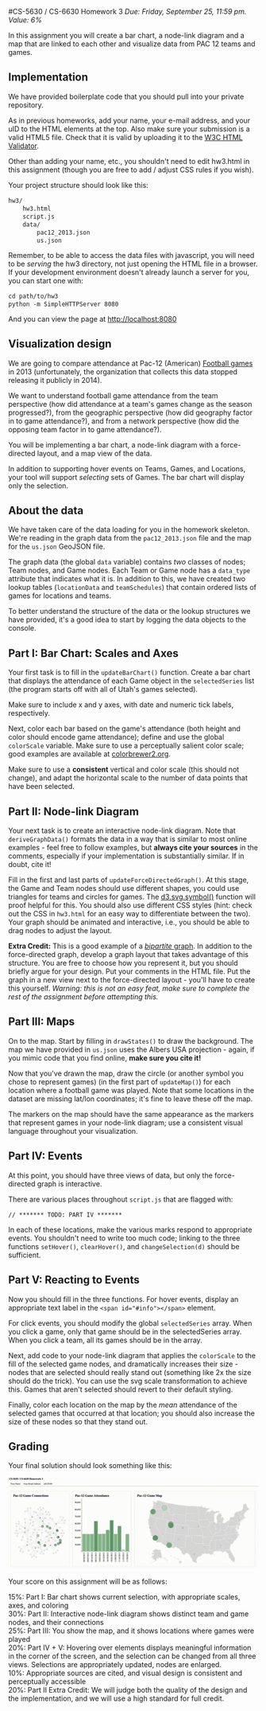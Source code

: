 #CS-5630 / CS-6630 Homework 3
*Due: Friday, September 25, 11:59 pm. Value: 6%*

In this assignment you will create a bar chart, a node-link diagram and a map that are linked to each other and visualize data from PAC 12 teams and games.

## Implementation

We have provided boilerplate code that you should pull into your private repository.

As in previous homeworks, add your name, your e-mail address, and your uID to the HTML elements at the top. Also make sure your submission is a valid HTML5 file. Check that it is valid by uploading it to the [W3C HTML Validator](https://validator.w3.org/#validate_by_upload).

Other than adding your name, etc., you shouldn't need to edit hw3.html in this assignment (though you are free to add / adjust CSS rules if you wish).

Your project structure should look like this:

    hw3/
        hw3.html
        script.js
        data/
            pac12_2013.json
            us.json

Remember, to be able to access the data files with javascript, you will need to be *serving* the hw3 directory, not just opening the HTML file in a browser. If your development environment doesn't already launch a server for you, you can start one with:

    cd path/to/hw3
    python -m SimpleHTTPServer 8080

And you can view the page at [http://localhost:8080](http://localhost:8080)

## Visualization design

We are going to compare attendance at Pac-12 (American) [Football games](http://datahub.io/dataset/college-football-statistics-2005-2013) in 2013 (unfortunately, the organization that collects this data stopped releasing it publicly in 2014).

We want to understand football game attendance from the team perspective (how did attendance at a team's games change as the season progressed?), from the geographic perspective (how did geography factor in to game attendance?), and from a network perspective (how did the opposing team factor in to game attendance?).

You will be implementing a bar chart, a node-link diagram with a force-directed layout, and a map view of the data.

In addition to supporting hover events on Teams, Games, and Locations, your tool will support *selecting* sets of Games. The bar chart will display only the selection.

## About the data

We have taken care of the data loading for you in the homework skeleton. We're reading in the graph data from the `pac12_2013.json` file and the map for the `us.json` GeoJSON file. 

The graph data (the global ``data`` variable) contains *two* classes of nodes; Team nodes, and Game nodes. Each Team or Game node has a ``data_type`` attribute that indicates what it is. In addition to this, we have created two lookup tables (``locationData`` and ``teamSchedules``) that contain ordered lists of games for locations and teams.

To better understand the structure of the data or the lookup structures we have provided, it's a good idea to start by logging the data objects to the console.

## Part I: Bar Chart: Scales and Axes

Your first task is to fill in the ``updateBarChart()`` function. Create a bar chart that displays the attendance of each Game object in the ``selectedSeries`` list (the program starts off with all of Utah's games selected).

Make sure to include x and y axes, with date and numeric tick labels, respectively.

Next, color each bar based on the game's attendance (both height and color should encode game attendance); define and use the global ``colorScale`` variable. Make sure to use a perceptually salient color scale; good examples are available at [colorbrewer2.org](http://colorbrewer2.org).

Make sure to use a **consistent** vertical and color scale (this should not change), and adapt the horizontal scale to the number of data points that have been selected.

## Part II: Node-link Diagram

Your next task is to create an interactive node-link diagram. Note that ``deriveGraphData()`` formats the data in a way that is similar to most online examples - feel free to follow examples, but **always cite your sources** in the comments, especially if your implementation is substantially similar. If in doubt, cite it!

Fill in the first and last parts of ``updateForceDirectedGraph()``. At this stage, the Game and Team nodes should use different shapes, you could use triangles for teams and circles for games. The [d3.svg.symbol()](https://github.com/mbostock/d3/wiki/SVG-Shapes#symbol) function will proof helpful for this. You should also use different CSS styles (hint: check out the CSS in ``hw3.html`` for an easy way to differentiate between the two). 
Your graph should be animated and interactive, i.e., you should be able to drag nodes to adjust the layout.

**Extra Credit:** This is a good example of a [*bipartite* graph](https://en.wikipedia.org/wiki/Bipartite_graph). In addition to the force-directed graph, develop a graph layout that takes advantage of this structure. You are free to choose how you represent it, but you should briefly argue for your design. Put your comments in the HTML file. Put the graph in a new view next to the force-directed layout - you'll have to create this yourself. *Warning: this is not an easy feat, make sure to complete the rest of the assignment before attempting this.*

## Part III: Maps

On to the map. Start by filling in ``drawStates()`` to draw the background. The map we have provided in ``us.json`` uses the Albers USA projection - again, if you mimic code that you find online, **make sure you cite it!**

Now that you've drawn the map, draw the circle (or another symbol you chose to represent games) (in the first part of ``updateMap()``) for each location where a football game was played. Note that some locations in the dataset are missing lat/lon coordinates; it's fine to leave these off the map.

The markers on the map should have the same appearance as the markers that represent games in your node-link diagram; use a consistent visual language throughout your visualization.

## Part IV: Events

At this point, you should have three views of data, but only the force-directed graph is interactive.

There are various places throughout ``script.js`` that are flagged with:

    // ******* TODO: PART IV *******

In each of these locations, make the various marks respond to appropriate events. You shouldn't need to write too much code; linking to the three functions ``setHover()``, ``clearHover()``, and ``changeSelection(d)`` should be sufficient.

## Part V: Reacting to Events

Now you should fill in the three functions. For hover events, display an appropriate text label in the ``<span id="#info"></span>`` element.

For click events, you should modify the global ``selectedSeries`` array. When you click a game, only that game should be in the selectedSeries array. When you click a team, all its games should be in the array.

Next, add code to your node-link diagram that applies the ``colorScale`` to the fill of the selected game nodes, and dramatically increases their size - nodes that are selected should really stand out (something like 2x the size should do the trick). You can use the svg scale transformation to achieve this. Games that aren't selected should revert to their default styling.

Finally, color each location on the map by the *mean* attendance of the selected games that occurred at that location; you should also increase the size of these nodes so that they stand out.

## Grading

Your final solution should look something like this:

![Bar chart](preview.gif)

Your score on this assignment will be as follows:

15%: Part I: Bar chart shows current selection, with appropriate scales, axes, and coloring<br/>
30%: Part II: Interactive node-link diagram shows distinct team and game nodes, and their connections<br/>
25%: Part III: You show the map, and it shows locations where games were played<br/>
20%: Part IV + V: Hovering over elements displays meaningful information in the corner of the screen, and the selection can be changed from all three views. Selections are appropriately updated, nodes are enlarged.<br />
10%: Appropriate sources are cited, and visual design is consistent and perceptually accessible<br/>
20%: Part II Extra Credit: We will judge both the quality of the design and the implementation, and we will use a high standard for full credit.<br />